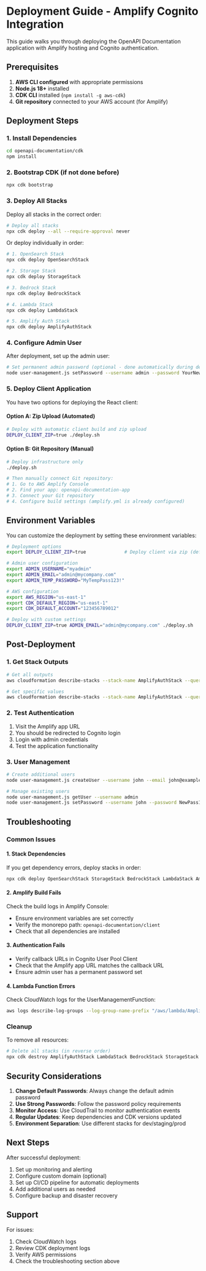 # Deployment Guide - Amplify Cognito Integration

This guide walks you through deploying the OpenAPI Documentation application with Amplify hosting and Cognito authentication.

## Prerequisites

1. **AWS CLI configured** with appropriate permissions
2. **Node.js 18+** installed
3. **CDK CLI** installed (`npm install -g aws-cdk`)
4. **Git repository** connected to your AWS account (for Amplify)

## Deployment Steps

### 1. Install Dependencies

```bash
cd openapi-documentation/cdk
npm install
```

### 2. Bootstrap CDK (if not done before)

```bash
npx cdk bootstrap
```

### 3. Deploy All Stacks

Deploy all stacks in the correct order:

```bash
# Deploy all stacks
npx cdk deploy --all --require-approval never
```

Or deploy individually in order:

```bash
# 1. OpenSearch Stack
npx cdk deploy OpenSearchStack

# 2. Storage Stack  
npx cdk deploy StorageStack

# 3. Bedrock Stack
npx cdk deploy BedrockStack

# 4. Lambda Stack
npx cdk deploy LambdaStack

# 5. Amplify Auth Stack
npx cdk deploy AmplifyAuthStack
```

### 4. Configure Admin User

After deployment, set up the admin user:

```bash
# Set permanent admin password (optional - done automatically during deployment)
node user-management.js setPassword --username admin --password YourNewPassword123!
```

### 5. Deploy Client Application

You have two options for deploying the React client:

#### Option A: Zip Upload (Automated)
```bash
# Deploy with automatic client build and zip upload
DEPLOY_CLIENT_ZIP=true ./deploy.sh
```

#### Option B: Git Repository (Manual)
```bash
# Deploy infrastructure only
./deploy.sh

# Then manually connect Git repository:
# 1. Go to AWS Amplify Console
# 2. Find your app: openapi-documentation-app
# 3. Connect your Git repository
# 4. Configure build settings (amplify.yml is already configured)
```

## Environment Variables

You can customize the deployment by setting these environment variables:

```bash
# Deployment options
export DEPLOY_CLIENT_ZIP=true              # Deploy client via zip (default: false)

# Admin user configuration
export ADMIN_USERNAME="myadmin"
export ADMIN_EMAIL="admin@mycompany.com"
export ADMIN_TEMP_PASSWORD="MyTempPass123!"

# AWS configuration
export AWS_REGION="us-east-1"
export CDK_DEFAULT_REGION="us-east-1"
export CDK_DEFAULT_ACCOUNT="123456789012"

# Deploy with custom settings
DEPLOY_CLIENT_ZIP=true ADMIN_EMAIL="admin@mycompany.com" ./deploy.sh
```

## Post-Deployment

### 1. Get Stack Outputs

```bash
# Get all outputs
aws cloudformation describe-stacks --stack-name AmplifyAuthStack --query 'Stacks[0].Outputs'

# Get specific values
aws cloudformation describe-stacks --stack-name AmplifyAuthStack --query 'Stacks[0].Outputs[?OutputKey==`AmplifyAppUrl`].OutputValue' --output text
```

### 2. Test Authentication

1. Visit the Amplify app URL
2. You should be redirected to Cognito login
3. Login with admin credentials
4. Test the application functionality

### 3. User Management

```bash
# Create additional users
node user-management.js createUser --username john --email john@example.com

# Manage existing users
node user-management.js getUser --username admin
node user-management.js setPassword --username john --password NewPass123!
```

## Troubleshooting

### Common Issues

#### 1. Stack Dependencies

If you get dependency errors, deploy stacks in order:
```bash
npx cdk deploy OpenSearchStack StorageStack BedrockStack LambdaStack AmplifyAuthStack
```

#### 2. Amplify Build Fails

Check the build logs in Amplify Console:
- Ensure environment variables are set correctly
- Verify the monorepo path: `openapi-documentation/client`
- Check that all dependencies are installed

#### 3. Authentication Fails

- Verify callback URLs in Cognito User Pool Client
- Check that the Amplify app URL matches the callback URL
- Ensure admin user has a permanent password set

#### 4. Lambda Function Errors

Check CloudWatch logs for the UserManagementFunction:
```bash
aws logs describe-log-groups --log-group-name-prefix "/aws/lambda/AmplifyAuthStack-UserManagementFunction"
```

### Cleanup

To remove all resources:

```bash
# Delete all stacks (in reverse order)
npx cdk destroy AmplifyAuthStack LambdaStack BedrockStack StorageStack OpenSearchStack
```

## Security Considerations

1. **Change Default Passwords**: Always change the default admin password
2. **Use Strong Passwords**: Follow the password policy requirements
3. **Monitor Access**: Use CloudTrail to monitor authentication events
4. **Regular Updates**: Keep dependencies and CDK versions updated
5. **Environment Separation**: Use different stacks for dev/staging/prod

## Next Steps

After successful deployment:

1. Set up monitoring and alerting
2. Configure custom domain (optional)
3. Set up CI/CD pipeline for automatic deployments
4. Add additional users as needed
5. Configure backup and disaster recovery

## Support

For issues:
1. Check CloudWatch logs
2. Review CDK deployment logs
3. Verify AWS permissions
4. Check the troubleshooting section above